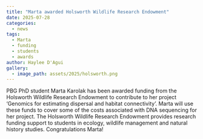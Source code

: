 ```yaml
---
title: "Marta awarded Holsworth Wildlife Research Endowment"
date: 2025-07-28
categories:
  - news
tags:
  - Marta
  - funding
  - students
  - awards
author: Haylee D'Agui
gallery:
  - image_path: assets/2025/holsworth.png
---
```


PBG PhD student Marta Karolak has been awarded funding from the Holsworth Wildlife Research Endowment to contribute to her project ‘Genomics for estimating dispersal and habitat connectivity’.
Marta will use these funds to cover some of the costs associated with DNA sequencing for her project.
The Holsworth Wildlife Research Endowment provides research funding support to students in ecology, wildlife management and natural history studies.
Congratulations Marta!